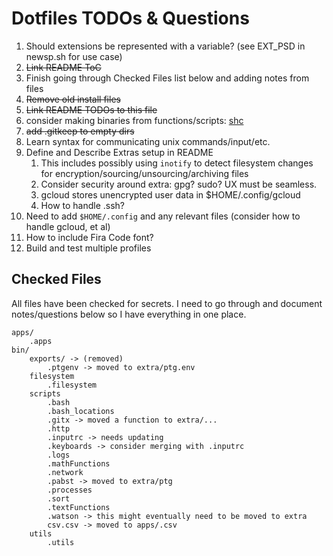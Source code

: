 # Dotfiles TODOs & Questions

1. Should extensions be represented with a variable? (see EXT_PSD in newsp.sh for use case)
1. ~~Link README ToC~~
1. Finish going through Checked Files list below and adding notes from files
1. ~~Remove old install files~~
1. ~~Link README TODOs to this file~~
1. consider making binaries from functions/scripts: [shc](https://github.com/neurobin/shc)
1. ~~add .gitkeep to empty dirs~~
1. Learn syntax for communicating unix commands/input/etc.
1. Define and Describe Extras setup in README
    1. This includes possibly using `inotify` to detect filesystem changes for
encryption/sourcing/unsourcing/archiving files
    1. Consider security around extra: gpg? sudo? UX must be seamless.
    1. gcloud stores unencrypted user data in $HOME/.config/gcloud
    1. How to handle .ssh?
1. Need to add `$HOME/.config` and any relevant files (consider how to handle
gcloud, et al)
1. How to include Fira Code font?
1. Build and test multiple profiles

## Checked Files

All files have been checked for secrets. I need to go through and document notes/questions below so I have everything in one place.

```text
apps/
    .apps
bin/
    exports/ -> (removed)
        .ptgenv -> moved to extra/ptg.env
    filesystem
        .filesystem
    scripts
        .bash
        .bash_locations
        .gitx -> moved a function to extra/...
        .http
        .inputrc -> needs updating
        .keyboards -> consider merging with .inputrc
        .logs
        .mathFunctions
        .network
        .pabst -> moved to extra/ptg
        .processes
        .sort
        .textFunctions
        .watson -> this might eventually need to be moved to extra
        csv.csv -> moved to apps/.csv
    utils
        .utils
```
